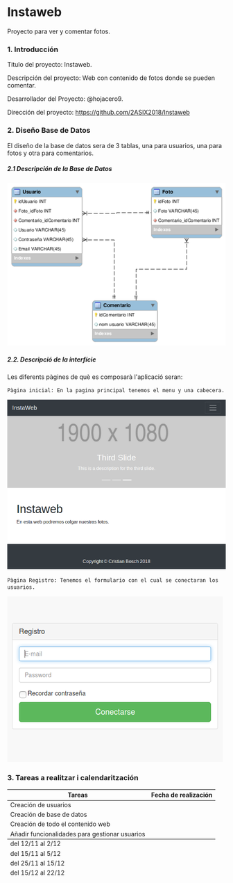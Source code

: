 # Instaweb
Proyecto para ver y comentar fotos.

### 1. Introducción

 Titulo del proyecto: Instaweb.

 Descripción del proyecto: Web con contenido de fotos donde se pueden comentar.

 Desarrollador del Proyecto: @hojacero9.

 Dirección del proyecto: https://github.com/2ASIX2018/Instaweb

### 2. Diseño Base de Datos

El diseño de la base de datos sera de 3 tablas, una para usuarios, una para fotos y otra para comentarios.

##### 2.1 Descripción de la Base de Datos

<img src="https://github.com/2ASIX2018/Instaweb/blob/master/img/proyecto.png" />

##### 2.2. Descripció de la interfície

Les diferents pàgines de què es composarà l'aplicació seran:

    Pàgina inicial: En la pagina principal tenemos el menu y una cabecera.
    
   <img src="https://github.com/2ASIX2018/Instaweb/blob/master/img/principal.png" />
    
    Pàgina Registro: Tenemos el formulario con el cual se conectaran los usuarios.
     
   <img src="https://github.com/2ASIX2018/Instaweb/blob/master/img/Registro.png" />
   

### 3. Tareas a realitzar i calendaritzación

<table summary="This is a chart of invoices for 2011.">
  <thead>
    <tr>
      <th scope="col">Tareas</th>
      <th scope="col">Fecha de realización</th>
    </tr>
  </thead>
  <tfoot>
    <tr>
     <tr> <td>del 12/11 al 2/12</td>  </tr>
     <tr> <td>del 15/11 al 5/12</td>  </tr>
     <tr> <td>del 25/11 al 15/12</td> </tr>
     <tr> <td>del 15/12 al 22/12</td> </tr>
    </tr>
  </tfoot>
  <tbody>
    <tr>
     <tr> <td>Creación de usuarios</td> </tr>
     <tr> <td>Creación de base de datos</td> </tr>
     <tr> <td>Creación de todo el contenido web</td> </tr>
     <tr> <td>Añadir funcionalidades para gestionar usuarios </td> </tr>
    </tr>
  </tbody>
</table>
